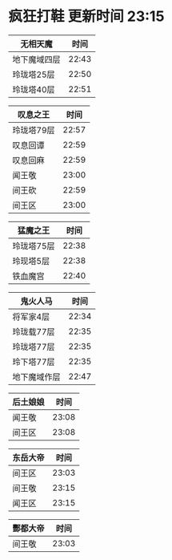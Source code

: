 # 疯狂打鞋 更新时间 23:15

| 无相天魔   | 时间    |
|--------|-------|
| 地下魔域四层 | 22:43 |
| 玲珑塔25层 | 22:50 |
| 玲珑塔40层 | 22:51 |

| 叹息之王   | 时间    |
|--------|-------|
| 玲珑塔79层 | 22:57 |
| 叹息回谭 | 22:59 |
| 叹息回麻 | 22:59 |
| 闻王敬 | 23:00 |
| 间王砍 | 22:59 |
| 间王区 | 23:00 |

| 猛魔之王   | 时间    |
|--------|-------|
| 玲珑塔75层 | 22:38 |
| 玲现塔5层 | 22:38 |
| 铁血魔宫 | 22:40 |

| 鬼火人马   | 时间    |
|--------|-------|
| 将军家4层 | 22:34 |
| 玲珑载77层 | 22:35 |
| 玲珑塔77层 | 22:35 |
| 玲下塔77层 | 22:35 |
| 地下魔域作层 | 22:47 |

| 后土娘娘   | 时间    |
|--------|-------|
| 闻王敬 | 23:08 |
| 间王区 | 23:08 |

| 东岳大帝   | 时间    |
|--------|-------|
| 间王区 | 23:03 |
| 间王敬 | 23:15 |
| 闻王区 | 23:15 |

| 酆都大帝   | 时间    |
|--------|-------|
| 间王敬 | 23:03 |